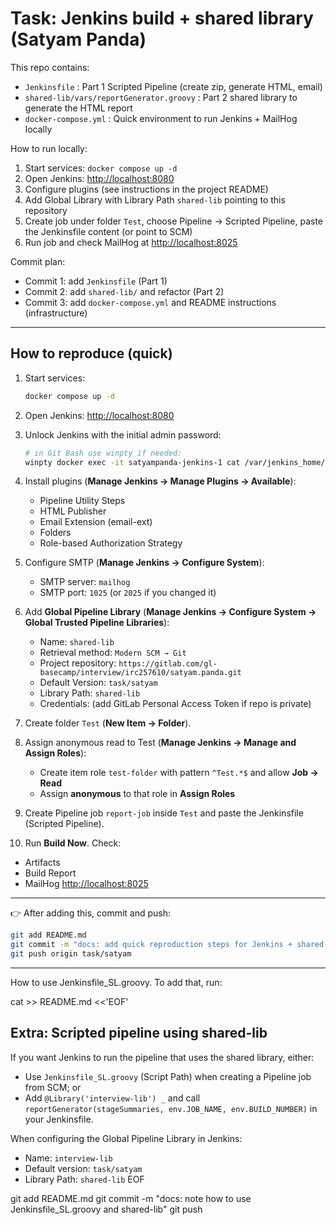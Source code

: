 # Task: Jenkins build + shared library (Satyam Panda)

This repo contains:

* `Jenkinsfile` : Part 1 Scripted Pipeline (create zip, generate HTML, email)
* `shared-lib/vars/reportGenerator.groovy` : Part 2 shared library to generate the HTML report
* `docker-compose.yml` : Quick environment to run Jenkins + MailHog locally

How to run locally:

1. Start services: `docker compose up -d`
2. Open Jenkins: [http://localhost:8080](http://localhost:8080)
3. Configure plugins (see instructions in the project README)
4. Add Global Library with Library Path `shared-lib` pointing to this repository
5. Create job under folder `Test`, choose Pipeline -> Scripted Pipeline, paste the Jenkinsfile content (or point to SCM)
6. Run job and check MailHog at [http://localhost:8025](http://localhost:8025)

Commit plan:

* Commit 1: add `Jenkinsfile` (Part 1)
* Commit 2: add `shared-lib/` and refactor (Part 2)
* Commit 3: add `docker-compose.yml` and README instructions (infrastructure)

---

## How to reproduce (quick)

1. Start services:

   ```bash
   docker compose up -d
   ```

2. Open Jenkins: [http://localhost:8080](http://localhost:8080)

3. Unlock Jenkins with the initial admin password:

   ```bash
   # in Git Bash use winpty if needed:
   winpty docker exec -it satyampanda-jenkins-1 cat /var/jenkins_home/secrets/initialAdminPassword
   ```

4. Install plugins (**Manage Jenkins → Manage Plugins → Available**):

   * Pipeline Utility Steps
   * HTML Publisher
   * Email Extension (email-ext)
   * Folders
   * Role-based Authorization Strategy

5. Configure SMTP (**Manage Jenkins → Configure System**):

   * SMTP server: `mailhog`
   * SMTP port: `1025` (or `2025` if you changed it)

6. Add **Global Pipeline Library** (**Manage Jenkins → Configure System → Global Trusted Pipeline Libraries**):

   * Name: `shared-lib`
   * Retrieval method: `Modern SCM → Git`
   * Project repository: `https://gitlab.com/gl-basecamp/interview/irc257610/satyam.panda.git`
   * Default Version: `task/satyam`
   * Library Path: `shared-lib`
   * Credentials: (add GitLab Personal Access Token if repo is private)

7. Create folder `Test` (**New Item → Folder**).

8. Assign anonymous read to Test (**Manage Jenkins → Manage and Assign Roles**):

   * Create item role `test-folder` with pattern `^Test.*$` and allow **Job → Read**
   * Assign **anonymous** to that role in **Assign Roles**

9. Create Pipeline job `report-job` inside `Test` and paste the Jenkinsfile (Scripted Pipeline).

10. Run **Build Now**. Check:

* Artifacts
* Build Report
* MailHog [http://localhost:8025](http://localhost:8025)

---

👉 After adding this, commit and push:

```bash
git add README.md
git commit -m "docs: add quick reproduction steps for Jenkins + shared-lib"
git push origin task/satyam
```

---

How to use Jenkinsfile_SL.groovy. To add that, run:

cat >> README.md <<'EOF'

## Extra: Scripted pipeline using shared-lib
If you want Jenkins to run the pipeline that uses the shared library, either:
* Use `Jenkinsfile_SL.groovy` (Script Path) when creating a Pipeline job from SCM; or
* Add `@Library('interview-lib') _` and call `reportGenerator(stageSummaries, env.JOB_NAME, env.BUILD_NUMBER)` in your Jenkinsfile.

When configuring the Global Pipeline Library in Jenkins:
* Name: `interview-lib`
* Default version: `task/satyam`
* Library Path: `shared-lib`
EOF

git add README.md
git commit -m "docs: note how to use Jenkinsfile_SL.groovy and shared-lib"
git push
